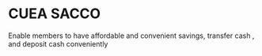 # CUEA SACCO
Enable members to have affordable and convenient savings,
transfer cash , and deposit cash conveniently

